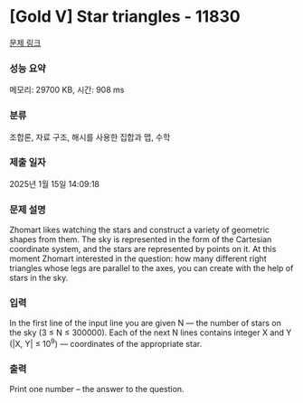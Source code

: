 # [Gold V] Star triangles - 11830 

[문제 링크](https://www.acmicpc.net/problem/11830) 

### 성능 요약

메모리: 29700 KB, 시간: 908 ms

### 분류

조합론, 자료 구조, 해시를 사용한 집합과 맵, 수학

### 제출 일자

2025년 1월 15일 14:09:18

### 문제 설명

<p>Zhomart likes watching the stars and construct a variety of geometric shapes from them. The sky is represented in the form of the Cartesian coordinate system, and the stars are represented by points on it. At this moment Zhomart interested in the question: how many different right triangles whose legs are parallel to the axes, you can create with the help of stars in the sky.</p>

### 입력 

 <p>In the first line of the input line you are given N –– the number of stars on the sky (3 ≤ N ≤ 300000). Each of the next N lines contains integer X and Y (|X, Y| ≤ 10<sup>9</sup>) –– coordinates of the appropriate star.</p>

### 출력 

 <p>Print one number – the answer to the question.</p>


